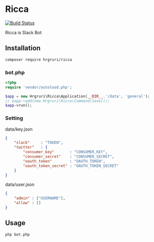 # Ricca

[![Build Status](https://travis-ci.org/hrgruri/ricca.svg?branch=master)](https://travis-ci.org/hrgruri/ricca)

Ricca is Slack Bot

## Installation

```sh
composer require hrgruri/ricca
```

### bot.php
```php
<?php
require 'vendor/autoload.php';

$app = new Hrgruri\Ricca\Application(__DIR__.'/data', 'general');
// $app->add(new Hrgruri\Ricca\Command\Save());
$app->run();
```

### Setting
data/key.json
```json
{
    "slack"     : "TOKEN",
    "twitter"   : {
        "consumer_key"       : "CONSUMER_KEY",
        "consumer_secret"    : "CONSUMER_SECRET",
        "oauth_token"        : "OAUTH_TOKEN",
        "oauth_token_secret" : "OAUTH_TOKEN_SECRET"
    }
}

```
data/user.json
```json
{
    "admin" : ["USERNAME"],
    "allow" : []
}
```

## Usage
```php
php bot.php
```
